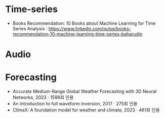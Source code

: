 # Time-series
- Books Recommendation: 10 Books about Machine Learning for Time Series Analysis : https://www.linkedin.com/pulse/books-recommendation-10-machine-learning-time-series-baharudin

# Audio

# Forecasting
- Accurate Medium-Range Global Weather Forecasting with 3D Neural Networks, 2023 · 1598회 인용
- An introduction to full waveform inversion, 2017 · 275회 인용
- ClimaX: A foundation model for weather and climate, 2023 · 461회 인용
